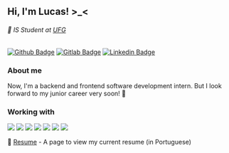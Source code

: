 ## Hi, I'm Lucas! >_<
###### :closed_book: IS Student at [UFG](https://ufg.br)

[![Github Badge](https://img.shields.io/badge/-Github-000?style=flat-square&logo=Github&logoColor=white&link=https://github.com/lucaspmatos)](https://github.com/lucaspmatos)
[![Gitlab Badge](https://img.shields.io/badge/-Gitlab-purple?style=flat-square&logo=Gitlab&logoColor=white&link=https://gitlab.com/lucaspmatos)](https://gitlab.com/lucaspmatos)
[![Linkedin Badge](https://img.shields.io/badge/-LinkedIn-blue?style=flat-square&logo=Linkedin&logoColor=white&link=https://br.linkedin.com/in/lucaspmatos/)](https://br.linkedin.com/in/lucaspmatos/)

### About me
Now, I'm a backend and frontend software development intern. But I look forward to my junior career very soon! :pray:

### Working with
![](https://img.shields.io/badge/HTML5-orange) 
![](https://img.shields.io/badge/CSS3-blue)
![](https://img.shields.io/badge/JavaScript-red)
![](https://img.shields.io/badge/jQuery-darkblue)
![](https://img.shields.io/badge/NodeJS-darkgreen)
![](https://img.shields.io/badge/Bootstrap-purple)
![](https://img.shields.io/badge/MySQL-yellow)

:scroll: [Resume](https://lucaspmatos.github.io/my-digital-resume/) - A page to view my current resume (in Portuguese)
